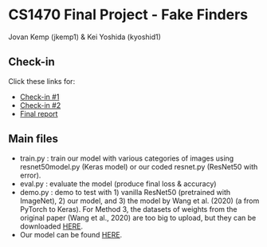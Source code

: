 # CS1470 Final Project - Fake Finders
Jovan Kemp (jkemp1) & Kei Yoshida (kyoshid1)

## Check-in
Click these links for:
- [Check-in #1](https://github.com/kyoshida14/CS1470_final_project/blob/main/checkin1.md)
- [Check-in #2](https://github.com/kyoshida14/CS1470_final_project/blob/main/checkin2.md)
- [Final report](https://docs.google.com/document/d/1hR5TavxFtjiG2qUDFXhf03EcF9E-WZer/edit?usp=sharing&ouid=104219524083468089449&rtpof=true&sd=true)

## Main files
- train.py : train our model with various categories of images using resnet50model.py (Keras model) or our coded resnet.py (ResNet50 with error).
- eval.py : evaluate the model (produce final loss & accuracy)
- demo.py : demo to test with 1) vanilla ResNet50 (pretrained with ImageNet), 2) our model, and 3) the model by Wang et al. (2020) (a from PyTorch to Keras). For Method 3, the datasets of weights from the original paper (Wang et al., 2020) are too big to upload, but they can be downloaded [HERE](https://github.com/PeterWang512/CNNDetection/tree/master/weights).
- Our model can be found [HERE](https://drive.google.com/drive/folders/1kDDdQwyrBvb9LBY_e-KnfLTBai37dmHO?usp=sharing).
